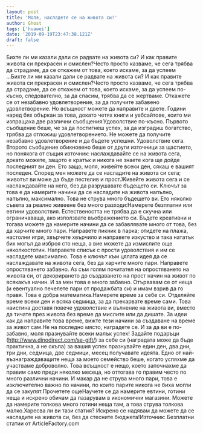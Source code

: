```yaml
---
layout: post
title: 'Моля, насладете се на живота си!'
author: Ghost
tags: ['huawei']
date: '2019-09-19T23:47:38.121Z'
draft: false
---
```


Бихте ли ми казали дали се радвате на живота си? И как правите живота си прекрасен и смислен?Често просто казваме, че сега трябва да страдаме, да се откажем от това, което искаме, за да успеем ...Бихте ли ми казали дали се радвате на живота си? И как правите живота си прекрасен и смислен?Често просто казваме, че сега трябва да страдаме, да се откажем от това, което искаме, за да успеем по-късно, следователно, за да спасим, трябва да се жертваме. Откажете се от незабавно удовлетворение, за да получите забавено удовлетворение. Но всъщност можете да направите и двете. Години наред бях объркан за това, докато четях книги и уебсайтове, които ми изпращаха две различни съобщения:Удоволствие по-късно. Първото съобщение беше, че за да постигнеш успех, за да изградиш богатство, трябва да отложиш удовлетворението. Не можете да получите незабавно удовлетворение и да бъдете успешни. Удоволствие сега. Второто съобщение обикновено беше от други източници за щастието, но понякога от същия източник: наслаждавайте се на живота сега, докато можете, защото е кратък и никога не знаете кога ще дойде последният ви ден. Ето защо, моля, живейте всеки ден, сякаш е вашият последен. Според мен можете да се насладите на живота си сега; животът ви може да бъде пестелив и прост.Живейте живота сега и се наслаждавайте на него, без да разрушавате бъдещето си. Ключът за това е да намерите начини да се насладите на живота напълно, напълно, максимално. Това не струва много бъдещето ви. Ето няколко съвета за реално живеене без много разходи:Намерете безплатни или евтини удоволствия. Естествеността не трябва да е скучна или ограничаваща, ако използвате въображението си. Бъдете креативни и тогава можете да намерите начини да се забавлявате много от това, без да харчите много пари. Направете пикник в парка; отидете на плажа, настолни игри, хвърчете хвърчило и направете изкуство и така нататък бих могъл да изброя сто неща, а вие можете да измислите още няколкостотин. Направете списък с прости удоволствия и им се насладете максимално. Това е ключът към цялата идея да се наслаждавате на живота сега, без да харчите много пари. Направете опростяването забавно. Аз съм голям почитател на опростяването на живота си, от декорирането до създаването на прост начин на живот по всякакъв начин. И за мен това е много забавно. Отървавам се от неща (и евентуално печелете пари от продажбата си) и имам взрив да го правя. Това е добра математика.Намерете време за себе си. Отделяйте време всеки ден и всяка седмица, за да прекарвате време сами. Това наистина доставя повече удоволствие и вълнение на живота ви, вместо да тичате през живота без време да мислите или да дишате. За идеи как да направите това време, вижте тези начини за създаване на време за живот сам.Не на последно място, наградете се. И за да ви е по-забавно, моля празнувайте всеки малък успех! Задайте подаръци (http://www.dinodirect.com/se-gift/) за себе си (наградата може да бъде практична, а не скъпа) за вашия успех празнувайте един ден, два дни, три дни, седмица, две седмици, месец получавате идеята. Едно от най-възнаграждаващите неща за моето семейство беше, когато успяхме да участваме доброволно. Това всъщност е нещо, което започнахме да правим само преди няколко месеца, но оттогава го правим често по много различни начини. И макар да не струва много пари, това е изключително важно по начини, по които парите никога не биха могли да се закупят.Прочетете ощеНаучете се да намерите евтини, готини неща и искрено обичам да пазарувам в икономични магазини. Можете да намерите толкова много готини неща там, а това струва толкова малко.Харесва ли ви тази статия? Искрено се надявам да можете да се насладите на живота си, без да стесните бюджета!Източник: Безплатни статии от ArticleFactory.com
